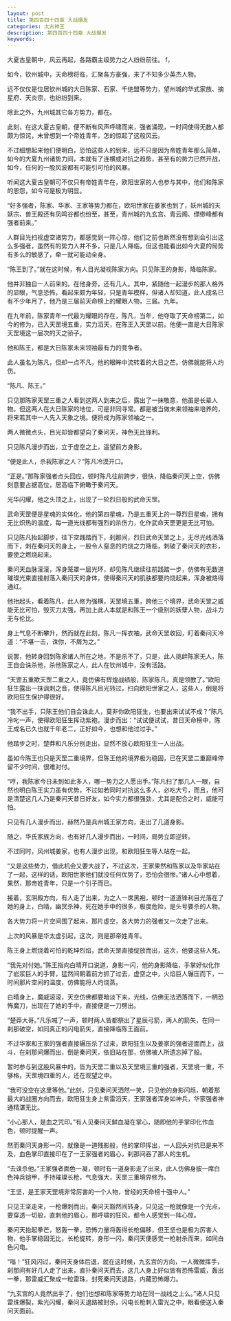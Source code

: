 ```yaml
---
layout: post
title: 第四百四十四章 大战爆发
categories: 太古神王
description: 第四百四十四章 大战爆发
keywords:
---
```


大夏古皇朝中，风云再起，各路霸主级势力之人纷纷前往。 f，

如今，钦州城中，天命榜将临，汇聚各方豪强，来了不知多少英杰人物。

远不仅仅是位居钦州城的大日陈家、石家、千绝盟等势力，望州城的华式家族、摘星府、天炎宗，也纷纷到来。

除此之外，九州城其它各方势力，都在。

此刻，在这大夏古皇朝，便不断有风声呼啸而来，强者涌现，一时间使得无数人都颇为惊诧，未曾想到一个帝姓青年，怎的惊起了这般风云。

不过细想起来他们便明白，恐怕这些人的到来，远不只是因为帝姓青年那么简单，如今的大夏九州诸势力间，本就有了连横或对抗之趋势，甚至有的势力已然开战，如今，任何的一股风波都有可能引可怕的风暴。

听闻这大夏古皇朝可不仅只有帝姓青年在，欧阳世家的人也参与其中，他们和陈家的恩怨，如今可是极为明显。

“好多强者，陈家、华家、王家等势力都在，欧阳世家在姜家也到了，妖州城的天妖宗、兽王殿还有凤鸣谷都也纷至，甚至，青州城的九玄宫、青云阁、缥缈峰都有强者前来。”

人群目光扫视虚空诸势力，都感觉到一阵心惊，他们之前也断然没有想到会引出这么多强者，虽然有的势力人并不多，只是几人降临，但这也能看出如今大夏的局势有多么的敏感了，牵一就可能动全身。

“陈王到了。”就在这时候，有人目光凝视陈家方向。只见陈王的身影，降临陈家。

他并非独自一人前来的。在他身旁，还有几人。其中，紧随他一起漫步的那人格外的显眼，气息恐怖，看起来颇为年轻，只是青年模样，但诸人却知道，此人成名已有不少年月了，他乃是三届前天命榜上的耀眼人物，三届。九年。

在九年前，陈家青年一代最为耀眼的存在，陈凡，当年，他夺取了天命榜第二，如今的修为，已入天罡境五重，实力滔天，在陈王入天罡以前。他便一直是大日陈家天罡境这一层次的天之骄子。

他和陈王，都是大日陈家未来领袖最有力的竞争者。

此人虽名为陈凡，但却一点不凡，他的眼眸中流转着的大日之芒。仿佛就能将人灼伤。

“陈凡、陈王。”

只见那陈家天罡三重之人看到这两人到来之后，露出了一抹敬意，他虽是长辈人物。但这两人在大日陈家的地位，可是非同寻常。都是被当做未来领袖来培养的，将来若其中一人先入天象之境。便将成为陈家领袖之一。

两人微微点头，目光却皆都望向了秦问天，神色无比锋利。

只见陈凡漫步而出，立于虚空之上，遥望前方身影。

“便是此人，杀我陈家之人？”陈凡冷漠开口。

“正是。”那陈家强者点头回应，顿时陈凡往前跨步，很快，降临秦问天上空，仿佛刻意要占据高位，居高临下俯瞰于秦问天。

光华闪耀，他之头顶之上，出现了一轮烈日般的武命天罡。

武命天罡便是星魂的实体化，他的第四星魂，乃是五重天上的一尊烈日星魂，拥有无比炽热的温度，每一道光线都有强烈的杀伤力，化作武命天罡更是无比可怕。

只见陈凡抬起脚步，往下空践踏而下，刹那间，烈日武命天罡之上，无尽光线洒落而下，刺在秦问天的身上，一股令人窒息的灼烧之力降临，刺破了秦问天的衣衫，要使之燃烧起来。

秦问天血脉滚滚，浑身笼罩一层光环，却见陈凡继续往前践踏一步，仿佛有无数道璀璨光束直接射落入秦问天的身体，使得秦问天的肌肤都要灼烧起来，浑身被烙得通红。

他抬起头，看着陈凡，此人修为强横，天罡境五重，跨他三个境界，武命天罡之威能无比可怕，毁灭力太强，再加上此人本就是和陈王一个级别的妖孽人物，战斗力无与伦比。

身上气息不断攀升，然而就在此刻，陈凡一挥衣袖，武命天罡收回，盯着秦问天冷道：“不堪一击，诛你，不屑为之。”

说罢，他转身回到陈家诸人所在之地，不是杀不了，只是，此人挑衅陈家无人，陈王自会诛杀他，杀他陈家之人，此人在钦州城中，没有活路。

“天罡五重欺天罡二重之人，竟仿佛有辉煌战绩般，陈家陈凡，真是领教了。”欧阳狂生露出一抹讽刺之音，使得陈凡目光转过，扫向欧阳世家之人，这些人，倒是将欧阳狂生保护得很好。

“我不出手，只陈王他们自会诛此人，莫非你欧阳狂生，也要出来试试不成？”陈凡冷叱一声，使得欧阳狂生挥动紫袍，漫步而出：“试试便试试，昔日天命榜中，陈王成名已久也就千年老二，正好如今，也想和他过过手。”

他踏步之时，楚莽和凡乐分别走出，显然不放心欧阳狂生一人出战。

虽如今陈王也只是天罡二重境界，但陈王他的境界极为稳固，已在天罡二重巅峰停留不少时间，很难对付。

“哼，我陈家今日未到如此多人，哪一势力之人愿出手。”陈凡扫了那几人一眼，自然也明白陈王实力虽有优势，不过如若同时对抗这么多人，必吃大亏，而且，他可是清楚这几人乃是秦问天昔日好友，如今实力都很强劲，尤其是配合之时，威能可怕。

只见有几人漫步而出，赫然乃是兵州城王家方向，走出了几道身影。

随之，华氏家族方向，也有好几人漫步而出，一时间，局势立即逆转。

不过同时，风州城姜家，也有人漫步出现，和欧阳狂生等人站在一起。

“又是这些势力，借此机会又要大战了，不过这次，王家果然和陈家以及华家站在了一起，这样的话，欧阳世家他们就没任何优势了，恐怕会很惨。”诸人心中想着，果然，那帝姓青年，只是一个引子而已。

接着，玄阴殿方向，有人走了出来，为之人一席黑袍，顿时一道道锋利目光落在了她的身上，白晴，幽冥杀神，死在她手中的很多，极度危险，是头号要杀的人物。

各大势力将一片空间围了起来，那片虚空，各大势力的强者又一次走了出来。

上次的风暴是华太虚引起，这次，则是那帝姓青年。

陈王身上燃烧着可怕的乾坤烈焰，武命天罡直接绽放而出，这次，他要这些人死。

“我先对付她。”陈王指向白晴开口说道，身影一闪，他的身影降临，手掌好似化作了岩浆巨人的手臂，猛然间朝着前方抓了过去，虚空之中，火焰巨人辗压而下，一时间那片空间的温度，仿佛能将人灼烧蒸。

白晴身上，魔威滚滚，天空仿佛都要暗淡下来，光线，仿佛无法洒落而下，一柄恐怖魔刀，出现在了她的手中，直接便是一刀劈出。

“楚莽大哥。”凡乐喊了一声，顿时两人皆都祭出了星辰弓箭，两人的箭矢，在同一刹那破空，如同真正的闪电箭矢，直接降临陈王面前。

不过华家和王家的强者直接辗压杀了过来，欧阳狂生以及姜家的强者迎面而上，战斗，在刹那间爆而出，倒是秦问天，依旧站在那，仿佛被人所遗忘掉了般。

暂时参与到这股风暴中的，皆为天罡二重以及天罡境三重的强者，天罡境一重，不够格，天罡境四重的人，还在观望之中。

“我可没空在这里等他。”此刻，只见秦问天洒然一笑，只见他的身影闪烁，朝着那最大的战圈方向而去，欧阳狂生身上紫雷滔天，王家强者浑身如神兵，华家强者神通精湛无比。

“小心那人，是血之咒印。”有人见秦问天鲜血凝在掌心，随即他的手掌印化作血色，顿时提醒一声。

然而秦问天身形一闪，就像是一道残影般，他的掌印挥出，一人回头对抗已是来不及，血色掌印直接印在了一王家强者的眉心，刹那间吞了那人的生机。

“去诛杀他。”王家强者面色一凝，顿时有一道身影走了出来，此人仿佛身披一席白色神兵铠甲，手持璀璨长枪，气息强大，天罡三重境界修为。

“王坚，是王家天罡境非常厉害的一个人物，曾经的天命榜十强中人。”

只见王坚走来，一枪爆刺而出，秦问天豁然间转身，只见这一枪就像是一个光点，要穿透一切般，直刺他的眉心，那呼啸的狂风，都令人感觉到一阵心惊。

秦问天抬起拳芒，怒轰一拳，恐怖力量将轰得长枪偏移，但王坚也是极为厉害人物，他手掌稳固无比，长枪旋转，身形一闪，秦问天便感觉一枪射杀而来，如同白色闪电。

“嗡！”狂风闪过，秦问天身体后退，就在这时候，九玄宫的方向，一人微微挥手，刹那间有好几人走了出来，直扑秦问天而去，这几人身上好似皆有恐怖雷威，轰出一拳，那雷威汇聚成一粒雷珠，封死秦问天退路，内藏恐怖爆力。

“九玄宫的人竟然出手了，他们也想和陈家等势力站在同一战线之上么。”诸人只见雷珠爆裂，紫光闪耀，秦问天退路被封杀，闪电长枪刺入雷光之中，眼看便送入秦问天面前。
